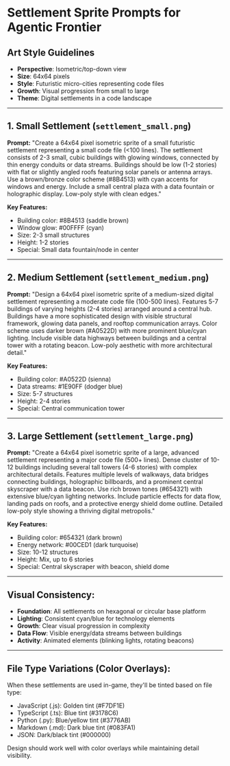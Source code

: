 # Settlement Sprite Prompts for Agentic Frontier

## Art Style Guidelines
- **Perspective**: Isometric/top-down view
- **Size**: 64x64 pixels
- **Style**: Futuristic micro-cities representing code files
- **Growth**: Visual progression from small to large
- **Theme**: Digital settlements in a code landscape

---

## 1. Small Settlement (`settlement_small.png`)
**Prompt:**
"Create a 64x64 pixel isometric sprite of a small futuristic settlement representing a small code file (<100 lines). The settlement consists of 2-3 small, cubic buildings with glowing windows, connected by thin energy conduits or data streams. Buildings should be low (1-2 stories) with flat or slightly angled roofs featuring solar panels or antenna arrays. Use a brown/bronze color scheme (#8B4513) with cyan accents for windows and energy. Include a small central plaza with a data fountain or holographic display. Low-poly style with clean edges."

**Key Features:**
- Building color: #8B4513 (saddle brown)
- Window glow: #00FFFF (cyan)
- Size: 2-3 small structures
- Height: 1-2 stories
- Special: Small data fountain/node in center

---

## 2. Medium Settlement (`settlement_medium.png`)
**Prompt:**
"Design a 64x64 pixel isometric sprite of a medium-sized digital settlement representing a moderate code file (100-500 lines). Features 5-7 buildings of varying heights (2-4 stories) arranged around a central hub. Buildings have a more sophisticated design with visible structural framework, glowing data panels, and rooftop communication arrays. Color scheme uses darker brown (#A0522D) with more prominent blue/cyan lighting. Include visible data highways between buildings and a central tower with a rotating beacon. Low-poly aesthetic with more architectural detail."

**Key Features:**
- Building color: #A0522D (sienna)
- Data streams: #1E90FF (dodger blue)
- Size: 5-7 structures
- Height: 2-4 stories
- Special: Central communication tower

---

## 3. Large Settlement (`settlement_large.png`)
**Prompt:**
"Create a 64x64 pixel isometric sprite of a large, advanced settlement representing a major code file (500+ lines). Dense cluster of 10-12 buildings including several tall towers (4-6 stories) with complex architectural details. Features multiple levels of walkways, data bridges connecting buildings, holographic billboards, and a prominent central skyscraper with a data beacon. Use rich brown tones (#654321) with extensive blue/cyan lighting networks. Include particle effects for data flow, landing pads on roofs, and a protective energy shield dome outline. Detailed low-poly style showing a thriving digital metropolis."

**Key Features:**
- Building color: #654321 (dark brown)
- Energy network: #00CED1 (dark turquoise)
- Size: 10-12 structures
- Height: Mix, up to 6 stories
- Special: Central skyscraper with beacon, shield dome

---

## Visual Consistency:
- **Foundation**: All settlements on hexagonal or circular base platform
- **Lighting**: Consistent cyan/blue for technology elements
- **Growth**: Clear visual progression in complexity
- **Data Flow**: Visible energy/data streams between buildings
- **Activity**: Animated elements (blinking lights, rotating beacons)

---

## File Type Variations (Color Overlays):
When these settlements are used in-game, they'll be tinted based on file type:
- JavaScript (.js): Golden tint (#F7DF1E)
- TypeScript (.ts): Blue tint (#3178C6)
- Python (.py): Blue/yellow tint (#3776AB)
- Markdown (.md): Dark blue tint (#083FA1)
- JSON: Dark/black tint (#000000)

Design should work well with color overlays while maintaining detail visibility.